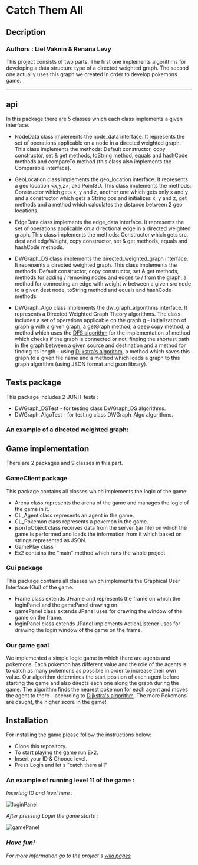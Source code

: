 # Catch Them All 

## Decription
### Authors : Liel Vaknin & Renana Levy

This project consists of two parts.
The first one implements algorithms for developing a data structure type of a directed weighted graph.
The second one actually uses this graph we created in order to develop pokemons game.

---
## api

 In this package there are 5 classes which each class implements a given interface.

* NodeData class implements the node_data interface.
It represents the set of operations applicable on a node in a directed weighted graph.
This class implements the methods:
Default constructor, copy constructor, set & get methods, toString method,
equals and hashCode methods and compareTo method (this class also implements the Comparable interface).

* GeoLocation class implements the geo_location interface.
It represents a geo location <x,y,z>, aka Point3D.
This class implements the methods: 
Constructor which gets x, y and z, another one which gets only x and y and a constructor which gets a String pos and initializes x, y and z, 
get methods and a method which calculates the distance between 2 geo locations. 

* EdgeData class implements the edge_data interface.
It represents the set of operations applicable on a directional edge in a directed weighted graph.
This class implements the methods:
Constructor which gets src, dest and edgeWeight, copy constructor, set & get methods, equals and hashCode methods.

* DWGraph_DS class implements the directed_weighted_graph interface.
It represents a directed weighted graph.
This class implements the methods:
Default constructor, copy constructor, set & get methods, methods for adding / removing nodes and edges to / from the graph,
a method for connecting an edge with weight w between a given src node to a given dest node, toString method and equals and hashCode methods

* DWGraph_Algo class implements the dw_graph_algorithms interface.
It represents a Directed Weighted Graph Theory algorithms.
The class includes a set of operations applicable on the graph g - 
initialization of graph g with a given graph, a getGraph method, a deep copy method, 
a method which uses the [DFS algorithm](https://en.wikipedia.org/wiki/Depth-first_search) for the implementation of method which checks
if the graph is connected or not, finding the shortest path in the graph between a given source and destination and a method for finding its length - using  [Dijkstra's algorithm](https://en.wikipedia.org/wiki/Dijkstra%27s_algorithm),
a method which saves this graph to a given file name and a method which loads a graph to this graph algorithm (using JSON format and gson library).


## Tests package
This package includes 2 JUNIT tests :
 -  DWGraph_DSTest - for testing class DWGraph_DS algorithms.
 -  DWGraph_AlgoTest - for testing class DWGraph_Algo algorithms. 
 
### An example of a directed weighted graph: 

## Game implementation 

 There are 2 packages and 9 classes in this part.
 
 ### GameClient package
 
 This package contains all classes which implements the logic of the game:
* Arena class represents the arena of the game and manages the logic of the game in it.
* CL_Agent class represents an agent in the game.
* CL_Pokemon class represents a pokemon in the game.
* jsonToObject class receives data from the server (jar file) on which the game is performed and loads the information from it which based on strings represented as JSON.
* GamePlay class 
* Ex2 contains the "main" method which runs the whole project.

 ### Gui package
 
 This package contains all classes which implements the Graphical User Interface (Gui) of the game.
 * Frame class extends JFrame and represents the frame on which the loginPanel and the gamePanel drawing on.
 * gamePanel class extends JPanel uses for drawing the window of the game on the frame.
 * loginPanel class extends JPanel implements ActionListener uses for drawing the login window of the game on the frame.
 
### Our game goal

We implemented a simple logic game in which there are agents and pokemons.
Each pokemon has different value and the role of the agents is to catch as many pokemons as 
possible in order to increase their own value.
Our algorithm determines the start position of each agent before starting the game and also directs each one along the graph during the game.
The algorithm finds the nearest pokemon for each agent and moves the agent to there - according to [Dijkstra's algorithm](https://en.wikipedia.org/wiki/Dijkstra%27s_algorithm).
The more Pokemons are caught, the higher score in the game!

## Installation
For installing the game please follow the instructions below:
* Clone this repository.
* To start playing the game run Ex2.
* Insert your ID & Chooce level.
* Press Login and let's "catch them all!"

### An example of running level 11 of the game :

*Inserting ID and level here :*

![loginPanel](https://github.com/LielVaknin/ex2/blob/master/resources/loginPanel.PNG)

*After pressing Login the game starts :*

![gamePanel](https://github.com/LielVaknin/ex2/blob/master/resources/gamePanel.PNG)

### *Have fun!*

*For more information go to the project's [wiki pages](https://github.com/LielVaknin/ex2/wiki)*


 


